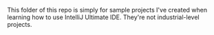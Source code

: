 This folder of this repo is simply for sample projects I've created when learning how to use IntelliJ Ultimate IDE. They're not industrial-level projects.